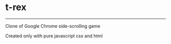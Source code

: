 # t-rex

----

Clone of Google Chrome side-scrolling game 

Created only with pure javascript css and html